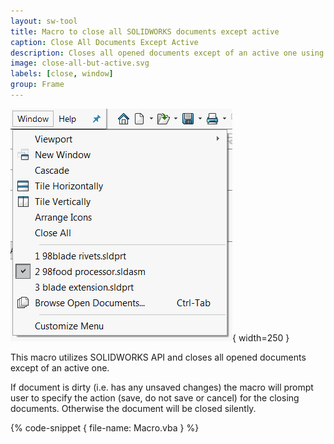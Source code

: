 ```yaml
---
layout: sw-tool
title: Macro to close all SOLIDWORKS documents except active
caption: Close All Documents Except Active
description: Closes all opened documents except of an active one using SOLIDWORKS API
image: close-all-but-active.svg
labels: [close, window]
group: Frame
---
```

![Documents opened in SOLIDWORKS](opened-documents.png){ width=250 }

This macro utilizes SOLIDWORKS API and closes all opened documents except of an active one.

If document is dirty (i.e. has any unsaved changes) the macro will prompt user to specify the action (save, do not save or cancel) for the closing documents. Otherwise the document will be closed silently.

{% code-snippet { file-name: Macro.vba } %}
